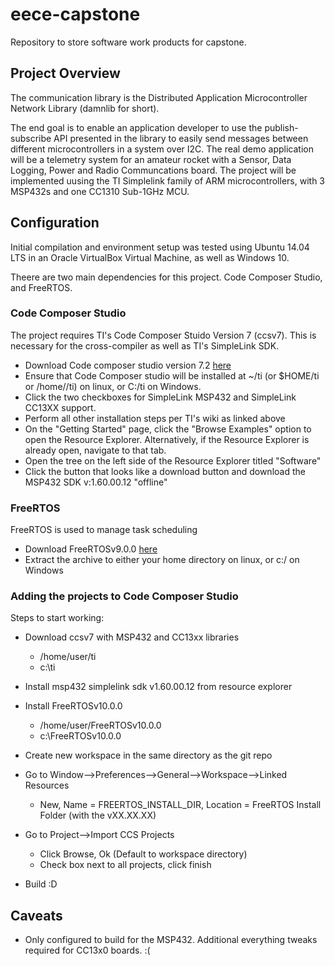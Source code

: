 # eece-capstone
Repository to store software work products for capstone.

## Project Overview

The communication library is the Distributed Application Microcontroller Network Library (damnlib for short).

The end goal is to enable an application developer to use the publish-subscribe API presented in the library to easily send messages
between different microcontrollers in a system over I2C. The real demo application will be a telemetry system for an amateur rocket
with a Sensor, Data Logging, Power and Radio Communcations board. The project will be implemented uusing the TI Simplelink family
of ARM microcontrollers, with 3 MSP432s and one CC1310 Sub-1GHz MCU. 

## Configuration

Initial compilation and environment setup was tested using Ubuntu 14.04 LTS in an Oracle 
VirtualBox Virtual Machine, as well as Windows 10.

Theere are two main dependencies for this project. Code Composer Studio, and FreeRTOS.

### Code Composer Studio

The project requires TI's Code Composer Stuido Version 7 (ccsv7). This is necessary for
the cross-compiler as well as TI's SimpleLink SDK.

* Download Code composer studio version 7.2 [here](http://processors.wiki.ti.com/index.php/Download_CCS)
* Ensure that Code Composer studio will be installed at ~/ti (or $HOME/ti or /home/<username>/ti) on linux, or C:/ti on Windows.
* Click the two checkboxes for SimpleLink MSP432 and SimpleLink CC13XX support.
* Perform all  other installation steps per TI's wiki as linked above
* On the "Getting Started" page, click the "Browse Examples" option to open the Resource Explorer. Alternatively, if the Resource Explorer is already open, navigate to that tab.
* Open the tree on the left side of the Resource Explorer titled "Software"
* Click the button that looks like a download button and download the MSP432 SDK v:1.60.00.12 "offline"

### FreeRTOS

FreeRTOS is used to manage task scheduling

* Download FreeRTOSv9.0.0 [here](http://www.freertos.org/a00104.html)
* Extract the archive to either your home directory on linux, or c:/ on Windows

### Adding the projects to Code Composer Studio

Steps to start working:
 
 * Download ccsv7 with MSP432 and CC13xx libraries
 	* /home/user/ti
 	* c:\ti
 
 * Install msp432 simplelink sdk v1.60.00.12 from resource explorer
 
 * Install FreeRTOSv10.0.0
 	* /home/user/FreeRTOSv10.0.0
 	* c:\FreeRTOSv10.0.0
 
 * Create new workspace in the same directory as the git repo
 
 * Go to Window-->Preferences-->General-->Workspace-->Linked Resources
     * New, Name = FREERTOS_INSTALL_DIR, Location = FreeRTOS Install Folder (with the vXX.XX.XX)
	 
 * Go to Project-->Import CCS Projects
     * Click Browse, Ok (Default to workspace directory)
	 * Check box next to all projects, click finish

 * Build :D	 
	
## Caveats
* Only configured to build for the MSP432. Additional everything tweaks required for CC13x0 boards. :(
